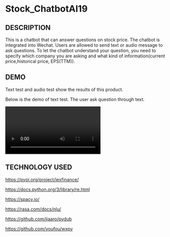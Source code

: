 # Stock_ChatbotAI19

## DESCRIPTION
This is a chatbot that can answer questions on stock price. The chatbot is integrated into Wechat. Users are allowed to send text or audio message to ask questions. 
To let the chatbot understand your question, you need to specify which company you are asking and what kind of information(current price,historical price, EPS(TTM)).

## DEMO
Text test and audio test show the results of this product.  

Below is the demo of text test. The user ask question through text.  

![](result2.mp4)   


## TECHNOLOGY USED
https://pypi.org/project/iexfinance/  

https://docs.python.org/3/library/re.html  

https://spacy.io/  

https://rasa.com/docs/nlu/  

https://github.com/jiaaro/pydub  

https://github.com/youfou/wxpy  

